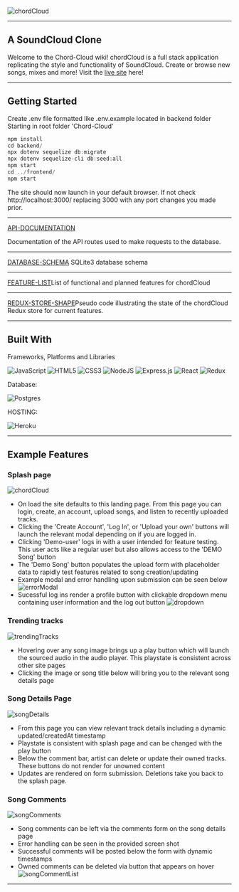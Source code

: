 ![chordCloud](https://i.postimg.cc/1tcyt4wx/chord-Cloud-Full-removebg-preview.png)


***

## A SoundCloud Clone
Welcome to the Chord-Cloud wiki!
chordCloud is a full stack application replicating the style and functionality of SoundCloud. Create or browse new songs, mixes and more! Visit the [live site](https://chord-cloud.herokuapp.com/) here!


***
## Getting Started

Create .env file formatted like .env.example located in backend folder
Starting in root folder 'Chord-Cloud'
```js
npm install
cd backend/
npx dotenv sequelize db:migrate
npx dotenv sequelize-cli db:seed:all
npm start
cd ../frontend/
npm start
```
The site should now launch in your default browser. If not check http://localhost:3000/ replacing 3000 with any port changes you made prior.
***

[API-DOCUMENTATION](https://github.com/TheBabblingBrin/Chord-Cloud/wiki/API-DOCUMENTATION)

Documentation of the API routes used to make requests to the database.


***


[DATABASE-SCHEMA](https://github.com/TheBabblingBrin/Chord-Cloud/wiki/DATABASE-SCHEMA)
SQLite3 database schema

***
[FEATURE-LIST](https://github.com/TheBabblingBrin/Chord-Cloud/wiki/FEATURE-LIST)List of functional and planned features for chordCloud

***
[REDUX-STORE-SHAPE](https://github.com/TheBabblingBrin/Chord-Cloud/wiki/REDUX-STORE-SHAPE)Pseudo code illustrating the state of the chordCloud Redux store for current features.

***
## Built With

Frameworks, Platforms and Libraries

![JavaScript](https://img.shields.io/badge/javascript-%23323330.svg?style=for-the-badge&logo=javascript&logoColor=%23F7DF1E)
![HTML5](https://img.shields.io/badge/html5-%23E34F26.svg?style=for-the-badge&logo=html5&logoColor=white)
![CSS3](https://img.shields.io/badge/css3-%231572B6.svg?style=for-the-badge&logo=css3&logoColor=white)
![NodeJS](https://img.shields.io/badge/node.js-6DA55F?style=for-the-badge&logo=node.js&logoColor=white)
![Express.js](https://img.shields.io/badge/express.js-%23404d59.svg?style=for-the-badge&logo=express&logoColor=%2361DAFB)
![React](https://img.shields.io/badge/react-%2320232a.svg?style=for-the-badge&logo=react&logoColor=%2361DAFB)
![Redux](https://img.shields.io/badge/redux-%23593d88.svg?style=for-the-badge&logo=redux&logoColor=white)

Database:

![Postgres](https://img.shields.io/badge/postgres-%23316192.svg?style=for-the-badge&logo=postgresql&logoColor=white)

HOSTING:

![Heroku](https://img.shields.io/badge/heroku-%23430098.svg?style=for-the-badge&logo=heroku&logoColor=white)

***
## Example Features
### Splash page
![chordCloud](https://i.imgur.com/D6aeVFE.png)
* On load the site defaults to this landing page. From this page you can login, create, an account, upload songs, and listen to recently uploaded tracks.
* Clicking the 'Create Account', 'Log In', or 'Upload your own' buttons will launch the relevant modal depending on if you are logged in.
* Clicking 'Demo-user' logs in with a user intended for feature testing. This user acts like a regular user but also allows access to the 'DEMO Song' button
* The 'Demo Song' button populates the upload form with placeholder data to rapidly test features related to song creation/updating
* Example modal and error handling upon submission can be seen below
![errorModal](https://i.imgur.com/yCEF0VA.png)
* Sucessful log ins render a profile button with clickable dropdown menu containing user information and the log out button
![dropdown](https://i.imgur.com/Rzr0o4U.png)

### Trending tracks
![trendingTracks](https://i.imgur.com/aDSlq7f.png)
* Hovering over any song image brings up a play button which will launch the sourced audio in the audio player. This playstate is consistent across other site pages
* Clicking the image or song title below will bring you to the relevant song details page

### Song Details Page
![songDetails](https://i.imgur.com/0Cpc6pV.png)
* From this page you can view relevant track details including a dynamic updated/createdAt timestamp
* Playstate is consistent with splash page and can be changed with the play button
* Below the comment bar, artist can delete or update their owned tracks. These buttons do not render for unowned content
* Updates are rendered on form submission. Deletions take you back to the splash page.

### Song Comments
![songComments](https://i.imgur.com/SlLy1ls.png)
* Song comments can be left via the comments form on the song details page
* Error handling can be seen in the provided screen shot
* Successful comments will be posted below the form with dynamic timestamps
* Owned comments can be deleted via button that appears on hover
![songCommentList](https://i.imgur.com/uJOzhlM.png)


***
